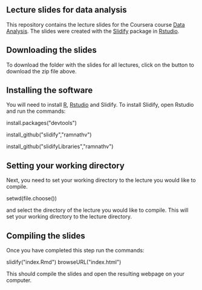 ## Lecture slides for data analysis

This repository contains the lecture slides for the Coursera course [Data Analysis](https://www.coursera.org/course/dataanalysis). The slides were created with the [Slidify](http://slidify.org/) package in [Rstudio](http://www.rstudio.com/).

## Downloading the slides

To download the folder with the slides for all lectures, click on the button to download the zip file above. 

## Installing the software

You will need to install [R](http://cran.rstudio.com/), [Rstudio](http://www.rstudio.com/ide/download/) and Slidify. To install Slidify, open Rstudio and run the commands:


install.packages("devtools")

install_github("slidify","ramnathv")

install_github("slidifyLibraries","ramnathv")


## Setting your working directory

Next, you need to set your working directory to the lecture you would like to compile. 

setwd(file.choose())

and select the directory of the lecture you would like to compile. This will set your working directory to the 
lecture directory. 


## Compiling the slides

Once you have completed this step run the commands:

slidify("index.Rmd")
browseURL("index.html")

This should compile the slides and open the resulting webpage on your computer. 
